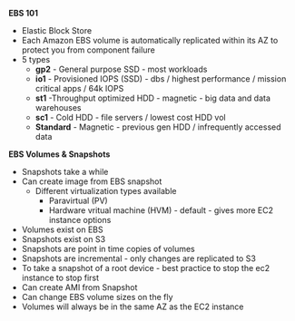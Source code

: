 **EBS 101**

- Elastic Block Store
- Each Amazon EBS volume is automatically replicated within its AZ to protect you from component failure
- 5 types
    - **gp2** - General purpose SSD - most workloads
    - **io1** - Provisioned IOPS (SSD) - dbs / highest performance / mission critical apps / 64k IOPS
    - **st1** -Throughput optimized HDD - magnetic - big data and data warehouses
    - **sc1** - Cold HDD - file servers / lowest cost HDD vol
    - **Standard** - Magnetic - previous gen HDD / infrequently accessed data

**EBS Volumes & Snapshots**

- Snapshots take a while
- Can create image from EBS snapshot
    - Different virtualization types available
        - Paravirtual (PV)
        - Hardware vritual machine (HVM) - default - gives more EC2 instance options
- Volumes exist on EBS
- Snapshots exist on S3
- Snapshots are point in time copies of volumes
- Snapshots are incremental - only changes are replicated to S3
- To take a snapshot of a root device - best practice to stop the ec2 instance to stop first
- Can create AMI from Snapshot
- Can change EBS volume sizes on the fly
- Volumes will always be in the same AZ as the EC2 instance
